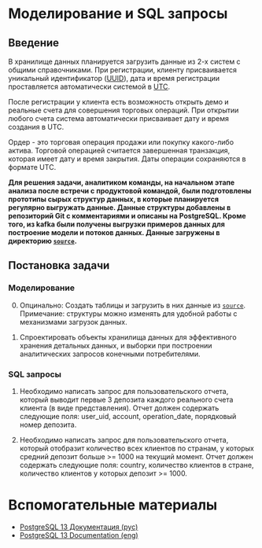 # Моделирование и SQL запросы
## Введение
В хранилище данных планируется загрузить данные из 2-х систем с общими справочниками. При регистрации, клиенту присваивается уникальный идентификатор ([UUID](https://postgrespro.ru/docs/postgresql/13/datatype-uuid)), дата и время регистрации проставляется автоматически системой в [UTC](https://en.wikipedia.org/wiki/Coordinated_Universal_Time).

После регистрации у клиента есть возможность открыть демо и реальные счета для совершения торговых операций. При открытии любого счета система автоматически присваивает дату и время создания в UTC.

Ордер - это торговая операция продажи или покупку какого-либо актива. Торговой операцией считается завершенная транзакция, которая имеет дату и время закрытия. Даты операции сохраняются в формате UTC.

**Для решения задачи, аналитиком команды, на начальном этапе анализа после встречи с продуктовой командой, были подготовлены прототипы сырых структур данных, в которые планируется регулярно выгружать данные. Данные структуры добавлены в репозиторий Git с комментариями и описаны на PostgreSQL. Кроме того, из kafka были получены выгрузки примеров данных для построение модели и потоков данных. Данные загружены в директорию [`source`](./source).**

## Постановка задачи
### Моделирование
0. Опцинально: Создать таблицы и загрузить в них данные из [`source`](./source). Примечание: структуры можно изменять для удобной работы с механизмами загрузок данных.

2. Спроектировать объекты хранилища данных для эффективного хранения детальных данных, и выборки при построении аналитических запросов конечными потребителями.

### SQL запросы
1. Необходимо написать запрос для пользовательского отчета, который выводит первые 3 депозита каждого реального счета клиента (в виде представления). Отчет должен содержать следующие поля: user_uid, account, operation_date, порядковый номер депозита.

2. Необходимо написать запрос для пользовательского отчета, который отобразит количество всех клиентов по странам, у которых средний депозит больше >= 1000 на текущий момент. Отчет должен содержать следующие поля: country, количество клиентов в стране, количество клиентов у которых депозит >= 1000.

# Вспомогательные материалы
* [PostgreSQL 13 Документация (рус)](https://postgrespro.ru/docs/postgresql/13)
* [PostgreSQL 13 Documentation (eng)](https://www.postgresql.org/docs/13/index.html)
